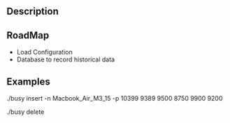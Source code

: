 ## Description

## RoadMap
- Load Configuration
- Database to record historical data

## Examples
./busy insert -n Macbook_Air_M3_15 -p 10399
9389 9500 8750 9900 9200

./busy delete